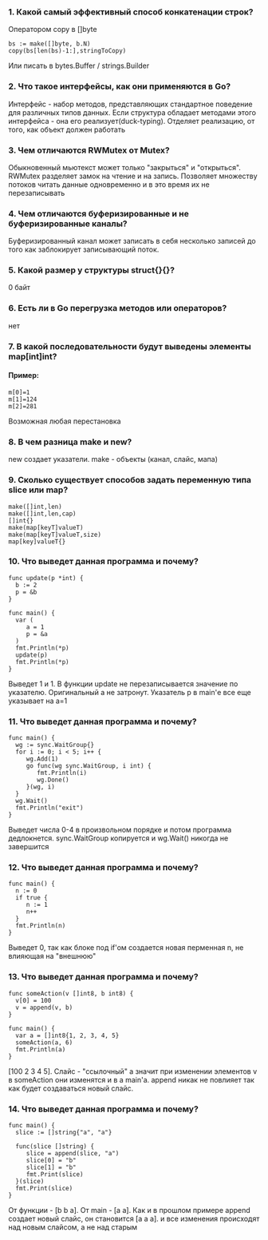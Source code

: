 ### 1. Какой самый эффективный способ конкатенации строк?

Оператором copy в []byte
```golang
bs := make([]byte, b.N)
copy(bs[len(bs)-1:],stringToCopy)
```

Или писать в bytes.Buffer / strings.Builder

### 2. Что такое интерфейсы, как они применяются в Go?

Интерфейс - набор методов, представляющих стандартное поведение для различных типов данных. Если структура обладает методами этого интерфейса - она его реализует(duck-typing). Отделяет реализацию, от того, как объект должен работать 


### 3. Чем отличаются RWMutex от Mutex?

Обыкновенный мьютекст может только "закрыться" и "открыться". RWMutex разделяет замок на чтение и на запись. Позволяет множеству потоков читать данные одновременно и в это время их не перезаписывать 

### 4. Чем отличаются буферизированные и не буферизированные каналы?

Буферизированный канал может записать в себя несколько записей до того как заблокирует записывающий поток.

### 5. Какой размер у структуры struct{}{}?

0 байт

### 6. Есть ли в Go перегрузка методов или операторов?

нет

### 7. В какой последовательности будут выведены элементы map[int]int?

#### Пример:
```golang
m[0]=1
m[1]=124
m[2]=281
```

Возможная любая перестановка

### 8. В чем разница make и new?

new создает указатели.
make - объекты (канал, слайс, мапа)

### 9. Сколько существует способов задать переменную типа slice или map?

```golang
make([]int,len)
make([]int,len,cap)
[]int{}
make(map[keyT]valueT)
make(map[keyT]valueT,size)
map[key]valueT{}
```

### 10. Что выведет данная программа и почему?

```golang
func update(p *int) {
  b := 2
  p = &b
}

func main() {
  var (
     a = 1
     p = &a
  )
  fmt.Println(*p)
  update(p)
  fmt.Println(*p)
}
```
Выведет 1 и 1. В функции update не перезаписывается значение по указателю. Оригинальный a не затронут. Указатель p в main'е все еще указывает на a=1


### 11. Что выведет данная программа и почему?

```golang
func main() {
  wg := sync.WaitGroup{}
  for i := 0; i < 5; i++ {
     wg.Add(1)
     go func(wg sync.WaitGroup, i int) {
        fmt.Println(i)
        wg.Done()
     }(wg, i)
  }
  wg.Wait()
  fmt.Println("exit")
}
```
Выведет числа 0-4 в произвольном порядке и потом программа дедлокнется. sync.WaitGroup копируется и wg.Wait() никогда не завершится

### 12. Что выведет данная программа и почему?

```golang
func main() {
  n := 0
  if true {
     n := 1
     n++
  }
  fmt.Println(n)
}
```

Выведет 0, так как блоке под if'ом создается новая перменная n, не влияющая на "внешнюю"

### 13. Что выведет данная программа и почему?

```golang
func someAction(v []int8, b int8) {
  v[0] = 100
  v = append(v, b)
}

func main() {
  var a = []int8{1, 2, 3, 4, 5}
  someAction(a, 6)
  fmt.Println(a)
}
```
[100 2 3 4 5]. Слайс - "ссылочный" а значит при изменении элементов v в someAction они изменятся и в a main'а. append никак не повлияет так как будет создаваться новый слайс. 


### 14. Что выведет данная программа и почему?

```golang
func main() {
  slice := []string{"a", "a"}

  func(slice []string) {
     slice = append(slice, "a")
     slice[0] = "b"
     slice[1] = "b"
     fmt.Print(slice)
  }(slice)
  fmt.Print(slice)
}
```
От функции - [b b a]. От main - [a a]. Как и в прошлом примере append создает новый слайс, он становится [a a a]. и все изменения происходят над новым слайсом, а не над старым